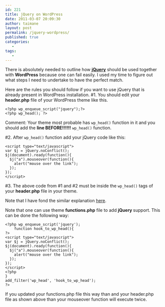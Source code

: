 ```yaml
---
id: 221
title: jQuery on WordPress
date: 2011-03-07 20:09:30
author: taimane
layout: post
permalink: /jquery-wordpress/
published: true
categories:
   -
tags:
   -
---
```

There is absolutely needed to outline how <strong><a href="http://en.wikipedia.org/wiki/JQuery">jQuery</a></strong> should be used together with <strong>WordPress</strong> because one can fail easily. I used my time to figure out what steps I need to undertake to have the perfect match.

Here are the rules you should follow if you want to use jQuery that is already present in WordPress installation.
#1. You should edit your <strong>header.php</strong> file of your WordPress theme like this.
```
<?php wp_enqueue_script("jquery");?>
<?php wp_head(); ?>
```
Comment: Your theme most probable has `wp_head()` function in it and you should add the **line BEFORE!!!!!!** `wp_head()` function.

#2. After `wp_head()` function add your jQuery code like this:
```
<script type="text/javascript">
var $j = jQuery.noConflict();
$j(document).ready(function(){
  $j("a").mouseover(function(){
	alert("mouse over the link");
  });
});
</script>
```
#3. The above code from #1 and #2 must be inside the `wp_head()` tags of your **header.php** file in your theme.


Note that I have fond the similar explanation <a href="http://digwp.com/2009/06/including-jquery-in-wordpress-the-right-way/">here</a>.

Note that one can use theme **functions.php** file to add <strong>jQuery </strong>support. This can be done the following way:
```
<?php wp_enqueue_script('jquery');
    function hook_to_wp_head(){
?>
<script type="text/javascript">
var $j = jQuery.noConflict();
$j(document).ready(function(){
  $j("a").mouseover(function(){
	alert("mouse over the link");
  });
});
</script>
<?php
}
add_filter('wp_head', 'hook_to_wp_head');
?>
```
If you updated your functions.php file this way than and your header.php file as shown above than your mouseover function will execute twice.
